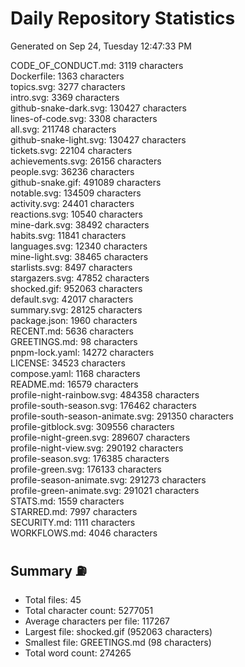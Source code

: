 # Daily Repository Statistics
Generated on Sep 24, Tuesday 12:47:33 PM  

CODE_OF_CONDUCT.md: 3119 characters  
Dockerfile: 1363 characters  
topics.svg: 3277 characters  
intro.svg: 3369 characters  
github-snake-dark.svg: 130427 characters  
lines-of-code.svg: 3308 characters  
all.svg: 211748 characters  
github-snake-light.svg: 130427 characters  
tickets.svg: 22104 characters  
achievements.svg: 26156 characters  
people.svg: 36236 characters  
github-snake.gif: 491089 characters  
notable.svg: 134509 characters  
activity.svg: 24401 characters  
reactions.svg: 10540 characters  
mine-dark.svg: 38492 characters  
habits.svg: 11841 characters  
languages.svg: 12340 characters  
mine-light.svg: 38465 characters  
starlists.svg: 8497 characters  
stargazers.svg: 47852 characters  
shocked.gif: 952063 characters  
default.svg: 42017 characters  
summary.svg: 28125 characters  
package.json: 1960 characters  
RECENT.md: 5636 characters  
GREETINGS.md: 98 characters  
pnpm-lock.yaml: 14272 characters  
LICENSE: 34523 characters  
compose.yaml: 1168 characters  
README.md: 16579 characters  
profile-night-rainbow.svg: 484358 characters  
profile-south-season.svg: 176462 characters  
profile-south-season-animate.svg: 291350 characters  
profile-gitblock.svg: 309556 characters  
profile-night-green.svg: 289607 characters  
profile-night-view.svg: 290192 characters  
profile-season.svg: 176385 characters  
profile-green.svg: 176133 characters  
profile-season-animate.svg: 291273 characters  
profile-green-animate.svg: 291021 characters  
STATS.md: 1559 characters  
STARRED.md: 7997 characters  
SECURITY.md: 1111 characters  
WORKFLOWS.md: 4046 characters  

## Summary ⛽  
- Total files: 45  
- Total character count: 5277051  
- Average characters per file: 117267  
- Largest file: shocked.gif (952063 characters)  
- Smallest file: GREETINGS.md (98 characters)  
- Total word count: 274265  

